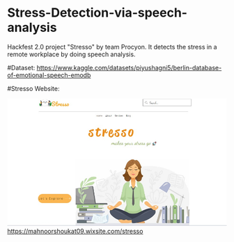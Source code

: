 # Stress-Detection-via-speech-analysis
Hackfest 2.0 project  "Stresso" by team Procyon. It detects the stress in a remote workplace by doing speech analysis.

#Dataset:
https://www.kaggle.com/datasets/piyushagni5/berlin-database-of-emotional-speech-emodb

#Stresso Website:


![Stresso](https://github.com/Muqaddas-fatima/Stress-Detection-via-speech-analysis/blob/main/str4.jpeg)
https://mahnoorshoukat09.wixsite.com/stresso
